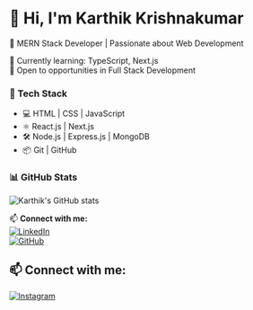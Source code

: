# 👋 Hi, I'm Karthik Krishnakumar  
🚀 MERN Stack Developer | Passionate about Web Development  

🌱 Currently learning: TypeScript, Next.js  
💼 Open to opportunities in Full Stack Development  

### 🚀 Tech Stack  
- 💻 HTML | CSS | JavaScript  
- ⚛️ React.js | Next.js  
- 🛠️ Node.js | Express.js | MongoDB  
- 📦 Git | GitHub  

### 📊 GitHub Stats  
![Karthik's GitHub stats](https://github-readme-stats.vercel.app/api?username=karthikkrishnakumar&show_icons=true&theme=radical)  

📫 **Connect with me:**  
[![LinkedIn](https://img.shields.io/badge/LinkedIn-blue?style=flat&logo=linkedin)](https://www.linkedin.com/in/karthikkrishnakumar)  
[![GitHub](https://img.shields.io/badge/GitHub-black?style=flat&logo=github)](https://github.com/karthikmeleveettil)  
## 📫 Connect with me:
[![Instagram](https://img.shields.io/badge/Instagram-E4405F?style=for-the-badge&logo=instagram&logoColor=white)](https://www.instagram.com/karthik_meleveettil)  

